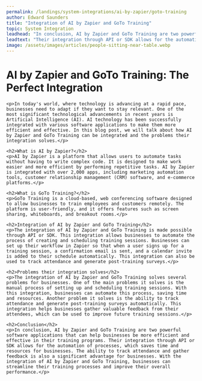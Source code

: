 ```yaml
---
permalink: /landings/system-integrations/ai-by-zapier/goto-training
author: Edward Saunders
title: "Integration of AI by Zapier and GoTo Training"
topic: System Integration
leadhead: "In conclusion, AI by Zapier and GoTo Training are two powerful software applications that can help businesses be more efficient and effective in their training programs"
leadtext: "Their integration through API or SDK allows for the automation of processes, which saves time and resources for businesses. The ability to track attendance and gather feedback is also a significant advantage for businesses. With the integration of AI by Zapier and GoTo Training, businesses can streamline their training processes and improve their overall performance."
image: /assets/images/articles/people-sitting-near-table.webp
---
```

<div class="arttext">	<h1>AI by Zapier and GoTo Training: The Perfect Integration</h1>

	<p>In today's world, where technology is advancing at a rapid pace, businesses need to adapt if they want to stay relevant. One of the most significant technological advancements in recent years is Artificial Intelligence (AI). AI technology has been successfully integrated with various software applications to make them more efficient and effective. In this blog post, we will talk about how AI by Zapier and GoTo Training can be integrated and the problems their integration solves.</p>

	<h2>What is AI by Zapier?</h2>
	<p>AI by Zapier is a platform that allows users to automate tasks without having to write complex code. It is designed to make work easier and more efficient by performing repetitive tasks. AI by Zapier is integrated with over 2,000 apps, including marketing automation tools, customer relationship management (CRM) software, and e-commerce platforms.</p>

	<h2>What is GoTo Training?</h2>
	<p>GoTo Training is a cloud-based, web conferencing software designed to allow businesses to train employees and customers remotely. The platform is user-friendly, and it offers features such as screen sharing, whiteboards, and breakout rooms.</p>

	<h2>Integration of AI by Zapier and GoTo Training</h2>
	<p>The integration of AI by Zapier and GoTo Training is made possible through API or SDK. This integration allows businesses to automate the process of creating and scheduling training sessions. Businesses can set up their workflow in Zapier so that when a user signs up for a training session, a confirmation email is sent, and a calendar invite is added to their schedule automatically. This integration can also be used to track attendance and generate post-training surveys.</p>

	<h2>Problems their integration solves</h2>
	<p>The integration of AI by Zapier and GoTo Training solves several problems for businesses. One of the main problems it solves is the manual process of setting up and scheduling training sessions. With this integration, businesses can automate this process, saving time and resources. Another problem it solves is the ability to track attendance and generate post-training surveys automatically. This integration helps businesses gather valuable feedback from their attendees, which can be used to improve future training sessions.</p>

	<h2>Conclusion</h2>
	<p>In conclusion, AI by Zapier and GoTo Training are two powerful software applications that can help businesses be more efficient and effective in their training programs. Their integration through API or SDK allows for the automation of processes, which saves time and resources for businesses. The ability to track attendance and gather feedback is also a significant advantage for businesses. With the integration of AI by Zapier and GoTo Training, businesses can streamline their training processes and improve their overall performance.</p>
</div>